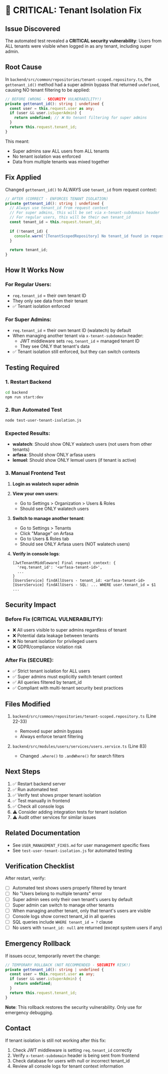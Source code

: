 # 🚨 CRITICAL: Tenant Isolation Fix

## Issue Discovered
The automated test revealed a **CRITICAL security vulnerability**: Users from ALL tenants were visible when logged in as any tenant, including super admin.

## Root Cause
In `backend/src/common/repositories/tenant-scoped.repository.ts`, the `gettenant_id()` method had a super admin bypass that returned `undefined`, causing NO tenant filtering to be applied:

```typescript
// BEFORE (WRONG - SECURITY VULNERABILITY!)
private gettenant_id(): string | undefined {
  const user = this.request.user as any;
  if (user && user.isSuperAdmin) {
    return undefined; // ❌ No tenant filtering for super admins
  }
  return this.request.tenant_id;
}
```

This meant:
- Super admins saw ALL users from ALL tenants
- No tenant isolation was enforced
- Data from multiple tenants was mixed together

## Fix Applied

Changed `gettenant_id()` to ALWAYS use `tenant_id` from request context:

```typescript
// AFTER (CORRECT - ENFORCES TENANT ISOLATION)
private gettenant_id(): string | undefined {
  // Always use tenant_id from request context
  // For super admins, this will be set via x-tenant-subdomain header
  // For regular users, this will be their own tenant_id
  const tenant_id = this.request.tenant_id;
  
  if (!tenant_id) {
    console.warn('[TenantScopedRepository] No tenant_id found in request context');
  }
  
  return tenant_id;
}
```

## How It Works Now

### For Regular Users:
- `req.tenant_id` = their own tenant ID
- They only see data from their tenant
- ✅ Tenant isolation enforced

### For Super Admins:
- `req.tenant_id` = their own tenant ID (walatech) by default
- When managing another tenant via `x-tenant-subdomain` header:
  - JWT middleware sets `req.tenant_id` = managed tenant ID
  - They see ONLY that tenant's data
- ✅ Tenant isolation still enforced, but they can switch contexts

## Testing Required

### 1. Restart Backend
```bash
cd backend
npm run start:dev
```

### 2. Run Automated Test
```bash
node test-user-tenant-isolation.js
```

### Expected Results:
- **walatech**: Should show ONLY walatech users (not users from other tenants)
- **arfasa**: Should show ONLY arfasa users
- **lemuel**: Should show ONLY lemuel users (if tenant is active)

### 3. Manual Frontend Test

1. **Login as walatech super admin**
2. **View your own users**:
   - Go to Settings > Organization > Users & Roles
   - Should see ONLY walatech users
   
3. **Switch to manage another tenant**:
   - Go to Settings > Tenants
   - Click "Manage" on Arfasa
   - Go to Users & Roles tab
   - Should see ONLY Arfasa users (NOT walatech users)

4. **Verify in console logs**:
   ```
   [JwtTenantMiddleware] Final request context: {
     'req.tenant_id': '<arfasa-tenant-id>',
     ...
   }
   [UsersService] findAllUsers - tenant_id: <arfasa-tenant-id>
   [UsersService] findAllUsers - SQL: ... WHERE user.tenant_id = $1 ...
   ```

## Security Impact

### Before Fix (CRITICAL VULNERABILITY):
- ❌ All users visible to super admins regardless of tenant
- ❌ Potential data leakage between tenants
- ❌ No tenant isolation for privileged users
- ❌ GDPR/compliance violation risk

### After Fix (SECURE):
- ✅ Strict tenant isolation for ALL users
- ✅ Super admins must explicitly switch tenant context
- ✅ All queries filtered by tenant_id
- ✅ Compliant with multi-tenant security best practices

## Files Modified

1. `backend/src/common/repositories/tenant-scoped.repository.ts` (Line 22-33)
   - Removed super admin bypass
   - Always enforce tenant filtering

2. `backend/src/modules/users/services/users.service.ts` (Line 83)
   - Changed `.where()` to `.andWhere()` for search filters

## Next Steps

1. ✅ Restart backend server
2. ✅ Run automated test
3. ✅ Verify test shows proper tenant isolation
4. ✅ Test manually in frontend
5. ✅ Check all console logs
6. ⚠️ Consider adding integration tests for tenant isolation
7. ⚠️ Audit other services for similar issues

## Related Documentation

- See `USER_MANAGEMENT_FIXES.md` for user management specific fixes
- See `test-user-tenant-isolation.js` for automated testing

## Verification Checklist

After restart, verify:
- [ ] Automated test shows users properly filtered by tenant
- [ ] No "Users belong to multiple tenants" error
- [ ] Super admin sees only their own tenant's users by default
- [ ] Super admin can switch to manage other tenants
- [ ] When managing another tenant, only that tenant's users are visible
- [ ] Console logs show correct tenant_id in all queries
- [ ] SQL queries include `WHERE tenant_id = ?` clause
- [ ] No users with `tenant_id: null` are returned (except system users if any)

## Emergency Rollback

If issues occur, temporarily revert the change:

```typescript
// TEMPORARY ROLLBACK (NOT RECOMMENDED - SECURITY RISK!)
private gettenant_id(): string | undefined {
  const user = this.request.user as any;
  if (user && user.isSuperAdmin) {
    return undefined;
  }
  return this.request.tenant_id;
}
```

**Note**: This rollback restores the security vulnerability. Only use for emergency debugging.

## Contact

If tenant isolation is still not working after this fix:
1. Check JWT middleware is setting `req.tenant_id` correctly
2. Verify `x-tenant-subdomain` header is being sent from frontend
3. Check database for users with null or incorrect tenant_id
4. Review all console logs for tenant context information
